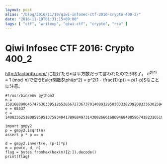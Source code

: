 ```yaml
---
layout: post
alias: "/blog/2016/11/19/qiwi-infosec-ctf-2016-crypto-400-2/"
date: "2016-11-19T01:31:15+09:00"
tags: [ "ctf", "writeup", "qiwi-ctf", "crypto", "rsa" ]
---
```


# Qiwi Infosec CTF 2016: Crypto 400_2

<http://factordb.com/> に投げたら$n$は平方数だって言われたので即終了。
$e^{\phi(n)} \equiv 1 \pmod n$で使うEuler関数$\phi(p^2) = p^2(1 - \frac{1}{p}) = p(1-p)$なことに注意。

```
#!/usr/bin/env python3
n = 158168890645747636339512652656727367370140893295030333823920833363025940906055891357316994482461476576118114207681214323912652527927215053128809927932495206979837034713724140745400652922252749994983891690894724877897453440237829719520264826887839607084620792280551479756249230842706713662875715392719130358089
e = 65537
c = 140823625180859595137593494178968497314300266616869468408596741823165198698204065579249727536890649445240801729293482339393915146972721826733382396566284303449925618355682242041225432010603850355326962069585919704623290128021782032477132287121179121257196031074006842188551083381364957799238533440938240326919

import gmpy2
p = gmpy2.isqrt(n)
assert p * p == n

d = gmpy2.invert(e, (p-1)*p)
m = pow(c, d, n)
flag = bytes.fromhex(hex(m)[2:]).decode()
print(flag)
```
